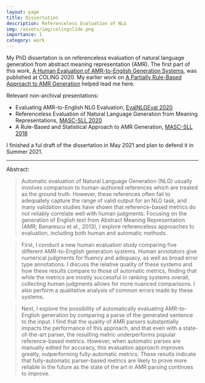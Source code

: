 ```yaml
---
layout: page
title: Dissertation
description: Referenceless Evaluation of NLG
img: /assets/img/colingslide.png
importance: 1
category: work
---
```


My PhD dissertation is on referenceless evaluation of natural language generation from abstract meaning representation (AMR). The first part of this work, [A Human Evaluation of AMR-to-English Generation Systems](https://www.aclweb.org/anthology/2020.coling-main.420), was published at COLING 2020. My earlier work on [A Partially Rule-Based Approach to AMR Generation](https://www.aclweb.org/anthology/N19-3009) helped lead me here.

Relevant non-archival presentations:
* Evaluating AMR-to-English NLG Evaluation, [EvalNLGEval 2020](https://evalnlg-workshop.github.io/)
* Referenceless Evaluation of Natural Language Generation from Meaning Representations, [MASC-SLL 2020](http://www.mascsll.org/)
* A Rule-Based and Statistical Approach to AMR Generation, [MASC-SLL 2018](https://sites.google.com/site/studentcolloquiumsll/2018)

I finished a ful draft of the dissertation in May 2021 and plan to defend it in Summer 2021.

---

Abstract:

> Automatic evaluation of Natural Language Generation (NLG) usually involves comparison to human-authored references which are treated as the ground truth. However, these references often fail to adequately capture the range of valid output for an NLG task, and many validation studies have shown that reference-based metrics do not reliably correlate well with human judgments. Focusing on the generation of English text from Abstract Meaning Representation (AMR; Banarescu et al., 2013), I explore referenceless approaches to evaluation, including both human and automatic methods.

> First, I conduct a new human evaluation study comparing five different AMR-to-English generation systems. Human annotators give numerical judgments for fluency and adequacy, as well as broad error type annotations. I discuss the relative quality of these
systems and how these results compare to those of automatic metrics, finding that while the metrics are mostly successful in ranking systems overall, collecting human judgments allows for more nuanced comparisons. I also perform a qualitative analysis of common errors made by these systems.

> Next, I explore the possibility of automatically evaluating AMR-to-English generation by comparing a parse of the generated sentence to the input. I find that the quality of AMR parsers substantially impacts the performance of this approach, and that even with a state-of-the-art parser, the resulting metric underperforms popular reference-based metrics. However, when automatic parses are manually edited for accuracy, this evaluation approach improves greatly, outperforming fully-automatic metrics. These results indicate that fully-automatic parser-based metrics are likely to prove more reliable in the future as the state of the art in AMR parsing continues to improve.

